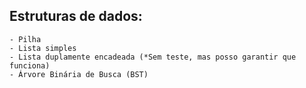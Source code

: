 ## Estruturas de dados:

    - Pilha
    - Lista simples
    - Lista duplamente encadeada (*Sem teste, mas posso garantir que funciona)
    - Árvore Binária de Busca (BST)
